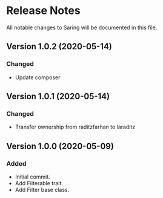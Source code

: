 # Release Notes

All notable changes to Saring will be documented in this file.

## Version 1.0.2 (2020-05-14)

### Changed
- Update composer

## Version 1.0.1 (2020-05-14)

### Changed
- Transfer ownership from raditzfarhan to laraditz

## Version 1.0.0 (2020-05-09)

### Added
- Initial commit.
- Add Filterable trait.
- Add Filter base class.
